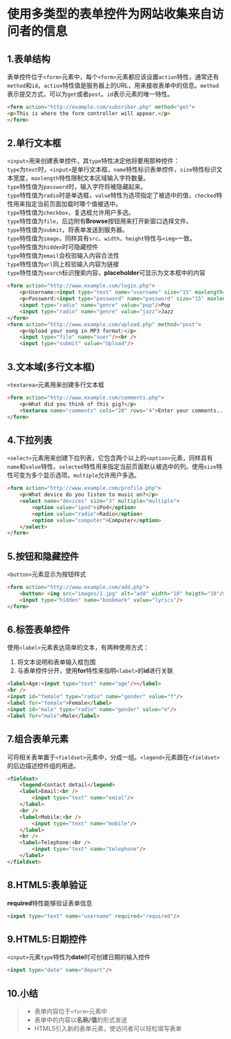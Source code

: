 # 使用多类型的表单控件为网站收集来自访问者的信息

## 1.表单结构

表单控件位于`<form>`元素中，每个`<form>`元素都应该设置`action`特性，通常还有`method`和`id`。`action`特性值是服务器上的URL，用来接收表单中的信息。`method`表示提交方式，可以为`get`或者`post`。`id`表示元素的唯一特性。

```html
<form action="http://example.com/subsriber.php" method="get">
<p>This is where the form controller will appear.</p>
</form>
```

## 2.单行文本框

`<input>`用来创建表单控件，其`type`特性决定他将要用那种控件：  
`type`为`text`时，`<input>`是单行文本框，`name`特性标识表单控件，`size`特性标识文本宽度，`maxlength`特性限制文本区域输入字符数量。  
`type`特性值为`password`时，输入字符将被隐藏起来。  
`type`特性值为`radio`时是单选框，`value`特性为选项指定了被选中的值，`checked`特性用来指定当前页面加载时哪个值被选中。  
`type`特性值为`checkbox`，复选框允许用户多选。  
`type`特性值为`file`，后边附有**Browse**按钮用来打开新窗口选择文件。  
`type`特性值为`submit`，将表单发送到服务器。  
`type`特性值为`image`，同样具有`src`、`width`、`height`特性与`<img>`一致。  
`type`特性值为`hidden`时可隐藏控件  
`type`特性值为`email`会校验输入内容合法性  
`type`特性值为`url`同上校验输入内容为链接  
`type`特性值为`search`标识搜索内容，**placeholder**可显示为文本框中的内容

```html
<form action="http://www.example.com/login.php">
    <p>Username:<input type="text" name="username" size="15" maxlength="30"/></p>
    <p>Password:<input type="password" name="password" size="15" maxlength="30"/></p>
    <input type="radio" name="genre" value="pop"/>Pop
    <input type="radio" name="genre" value="jazz">Jazz
</form>
<form action="http://www.example.com/upload.php" method="post">
    <p>Upload your song in MP3 format:</p>
    <input type="file" name="suer"/><br />
    <input type="submit" value="Upload"/>
```

## 3.文本域(多行文本框)

`<textarea>`元素用来创建多行文本框

```html
<form action="http://www.example.com/comments.php">
    <p>What did you think of this gig?</p>
    <textarea name="comments" cols="20" rows="4">Enter your comments...</textarea>
</form>
```

## 4.下拉列表

`<select>`元素用来创建下拉列表，它包含两个以上的`<option>`元素，同样具有`name`和`value`特性，`selected`特性用来指定当前页面默认被选中的列。使用`size`特性可变为多个显示选项。`multiple`允许用户多选。

```html
<form action="http://www.example.com/profile.php">
    <p>What device do you listen to music on?</p>
    <select name="devices" size="3" multiple="multiple">
        <option value="ipod">iPod</option>
        <option value="radio">Radio</option>
        <option value="computer">Computer</option>
    </select>
</form>
```

## 5.按钮和隐藏控件

`<button>`元素显示为按钮样式

```html
<form action="http://www.example.com/add.php">
    <button> <img src="images/1.jpg" alt="add" width="10" heigth="10"/>add</button>
    <input type="hidden" name="bookmark" value="lyrics"/>
</form>
```

## 6.标签表单控件

使用`<label>`元素表达简单的文本，有两种使用方式：  

1. 将文本说明和表单输入框包围  
2. 与表单控件分开，使用**for**特性来指明`<label>`的**id**进行关联

```html
<label>Age:<input type="text" name="age"/></label>
<br />
<input id="female" type="radio" name="gender" value="f"/>
<label for="female">Female</label>
<input id="male" type="radio" name="gender" value="m"/>
<label for="male">Male</label>
```

## 7.组合表单元素

可将相关表单置于`<fieldset>`元素中，分成一组。`<legend>`元素跟在`<fieldset>`的后边描述控件组的用途。

```html
<fieldset>
    <legend>Contact detail</legend>
    <label>Email:<br />
        <input type="text" name="emial"/>
    </label>
    <br />
    <label>Mobile:<br />
        <input type="text" name="mobile"/>
    </label>
    <br />
    <label>Telephone:<br />
        <input type="text" name="telephone"/>
    </label>
</fieldset>
```

## 8.HTML5:表单验证

**required**特性能够验证表单信息

```html
<input type="text" name="username" required="required"/>
```

## 9.HTML5:日期控件

`<input>`元素`type`特性为**date**时可创建日期的输入控件

```html
<input type="date" name="depart"/>
```

## 10.小结

>* 表单内容位于`<form>`元素中
>* 表单中的内容以**名称/值**的形式发送
>* HTML5引入新的表单元素，使访问者可以轻松填写表单

